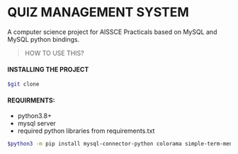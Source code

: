 # QUIZ MANAGEMENT SYSTEM

A computer science project for AISSCE Practicals based on MySQL and MySQL python bindings.

> HOW TO USE THIS?

#### INSTALLING THE PROJECT 
```bash
$git clone 
```

#### REQUIRMENTS:
* python3.8+
* mysql server
* required python libraries from requirements.txt

```bash
$python3 -m pip install mysql-connector-python colorama simple-term-menu
```

